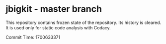 # jbigkit - master branch

This repository contains frozen state of the repository.
Its history is cleared. It is used only for static code
analysis with Codacy.

Commit Time: 1700633371